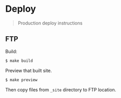 # Deploy
> Production deploy instructions

## FTP

Build:


```sh
$ make build
```

Preview that built site.

```sh
$ make preview
```

Then copy files from `_site` directory to FTP location.

